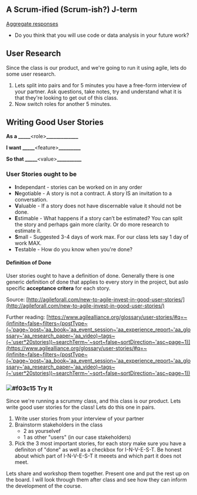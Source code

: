 ## A Scrum-ified (Scrum-ish?) J-term

[Aggregate responses](https://docs.google.com/forms/d/1Vh3nJAqUptMGIT2dP9JnKpkORG-5r3FM0LcXAigH9qA/edit#responses)
* Do you think that you will use code or data analysis in your future work?

## User Research

Since the class is our product, and we're going to run it using agile, lets do some user research. 

1. Lets split into pairs and for 5 minutes you have a free-form interview of your partner. Ask questions, take notes, try and understand what it is that they're looking to get out of this class.
2. Now switch roles for another 5 minutes.

## Writing Good User Stories

**As a _____**\<role\>**_____________**

**I want _____**\<feature\>**_________**

**So that _____**\<value\>**__________**

### User Stories ought to be

* **I**ndependant - stories can be worked on in any order
* **N**egotiable - A story is not a contract.  A story IS an invitation to a conversation.
* **V**aluable - If a story does not have discernable value it should not be done.
* **E**stimable - What happens if a story can’t be estimated?  You can split the story and perhaps gain more clarity. Or do more research to estimate it.
* **S**mall - Suggested 3-4 days of work max. For our class lets say 1 day of work MAX.
* **T**estable - How do you know when you're done?

#### Definition of Done

User stories ought to have a definition of done. Generally there is one generic definition of done that applies to every story in the project, but aslo specific **acceptance critera** for each story.

Source:
[http://agileforall.com/new-to-agile-invest-in-good-user-stories/](http://agileforall.com/new-to-agile-invest-in-good-user-stories/)

Further reading:
[https://www.agilealliance.org/glossary/user-stories/#q=~(infinite~false~filters~(postType~(~'page~'post~'aa_book~'aa_event_session~'aa_experience_report~'aa_glossary~'aa_research_paper~'aa_video)~tags~(~'user*20stories))~searchTerm~'~sort~false~sortDirection~'asc~page~1)](https://www.agilealliance.org/glossary/user-stories/#q=~(infinite~false~filters~(postType~(~'page~'post~'aa_book~'aa_event_session~'aa_experience_report~'aa_glossary~'aa_research_paper~'aa_video)~tags~(~'user*20stories))~searchTerm~'~sort~false~sortDirection~'asc~page~1))

### ![#f03c15](https://placehold.it/15/f03c15/000000?text=+) Try It

Since we're running a scrummy class, and this class is our product. Lets write good user stories for the class! Lets do this one in pairs.


1. Write user stories from your interview of your partner
2. Brainstorm stakeholders in the class
	* 2 as yourselvef
	* 1 as other "users" (in our case stakeholders)
3. Pick the 3 most important stories, for each story make sure you have a definiton of "done" as well as a checkbox for I-N-V-E-S-T. Be honest about which part of I-N-V-E-S-T it meeets and which part it does not meet.

Lets share and workshop them together. Present one and put the rest up on the board. I will look through them after class and see how they can inform the development of the course.
